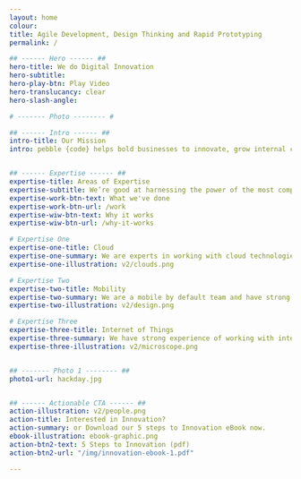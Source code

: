 ```yaml
---
layout: home
colour:
title: Agile Development, Design Thinking and Rapid Prototyping
permalink: /

## ------ Hero ------ ##
hero-title: We do Digital Innovation
hero-subtitle:
hero-play-btn: Play Video
hero-translucancy: clear
hero-slash-angle:

# ------- Photo -------- #

## ------ Intro ------ ##
intro-title: Our Mission
intro: pebble {code} helps bold businesses to innovate, grow internal capabilities and create digital products that customers love. From start-ups to global enterprises our clients hire us for digital acceleration and innovation.


## ------ Expertise ------ ##
expertise-title: Areas of Expertise
expertise-subtitle: We’re good at harnessing the power of the most complex tools and technologies and applying these to solve business problems.
expertise-work-btn-text: What we've done
expertise-work-btn-url: /work
expertise-wiw-btn-text: Why it works
expertise-wiw-btn-url: /why-it-works

# Expertise One
expertise-one-title: Cloud
expertise-one-summary: We are experts in working with cloud technologies and have experience of configuring, automating and managing Amazon Web Services, Azure, Rackspace and even some old school bare metal.
expertise-one-illustration: v2/clouds.png

# Expertise Two
expertise-two-title: Mobility
expertise-two-summary: We are a mobile by default team and have strong expertise in design and development for mobile. We are excited by progressive web apps and the blurring between native and web.
expertise-two-illustration: v2/design.png

# Expertise Three
expertise-three-title: Internet of Things
expertise-three-summary: We have strong experience of working with internet-enabled hardware including firmware. We have worked with Bluetooth Low Energy, Light Bulbs, Rasperry Pis and Sensors.
expertise-three-illustration: v2/microscope.png


## ------- Photo 1 -------- ##
photo1-url: hackday.jpg


## ------ Actionable CTA ------ ##
action-illustration: v2/people.png
action-title: Interested in Innovation?
action-summary: or Download our 5 steps to Innovation eBook now.
ebook-illustration: ebook-graphic.png
action-btn2-text: 5 Steps to Innovation (pdf)
action-btn2-url: "/img/innovation-ebook-1.pdf"

---
```

